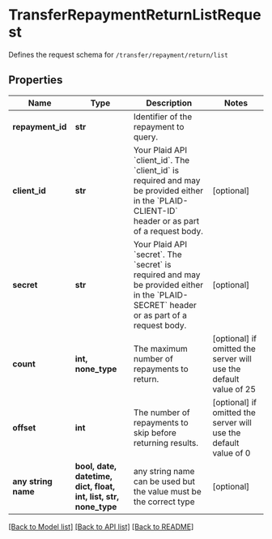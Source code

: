 # TransferRepaymentReturnListRequest

Defines the request schema for `/transfer/repayment/return/list`

## Properties
Name | Type | Description | Notes
------------ | ------------- | ------------- | -------------
**repayment_id** | **str** | Identifier of the repayment to query. | 
**client_id** | **str** | Your Plaid API &#x60;client_id&#x60;. The &#x60;client_id&#x60; is required and may be provided either in the &#x60;PLAID-CLIENT-ID&#x60; header or as part of a request body. | [optional] 
**secret** | **str** | Your Plaid API &#x60;secret&#x60;. The &#x60;secret&#x60; is required and may be provided either in the &#x60;PLAID-SECRET&#x60; header or as part of a request body. | [optional] 
**count** | **int, none_type** | The maximum number of repayments to return. | [optional]  if omitted the server will use the default value of 25
**offset** | **int** | The number of repayments to skip before returning results. | [optional]  if omitted the server will use the default value of 0
**any string name** | **bool, date, datetime, dict, float, int, list, str, none_type** | any string name can be used but the value must be the correct type | [optional]

[[Back to Model list]](../README.md#documentation-for-models) [[Back to API list]](../README.md#documentation-for-api-endpoints) [[Back to README]](../README.md)


